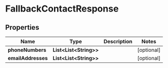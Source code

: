 

# FallbackContactResponse


## Properties

| Name | Type | Description | Notes |
|------------ | ------------- | ------------- | -------------|
|**phoneNumbers** | **List&lt;List&lt;String&gt;&gt;** |  |  [optional] |
|**emailAddresses** | **List&lt;List&lt;String&gt;&gt;** |  |  [optional] |



